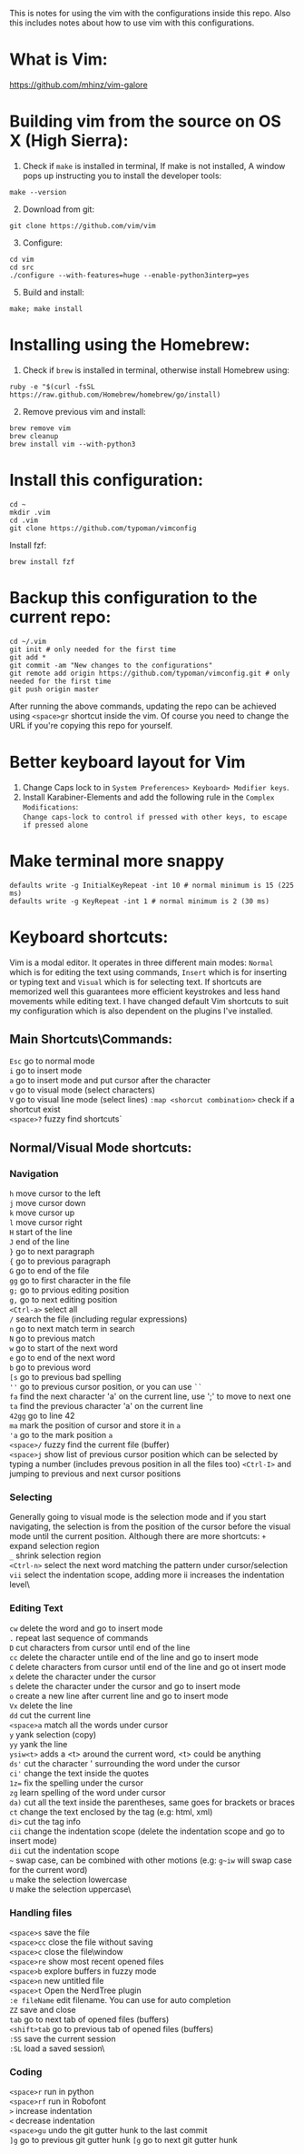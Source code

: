 This is notes for using the vim with the configurations inside this repo. Also this includes notes about how to use vim with this configurations.
# What is Vim:
https://github.com/mhinz/vim-galore

# Building vim from the source on OS X (High Sierra):
1. Check if `make` is installed in terminal, If make is not installed, A window pops up instructing you to install the developer tools:
```
make --version
```
2. Download from git:
```
git clone https://github.com/vim/vim
```
3. Configure:
```
cd vim
cd src
./configure --with-features=huge --enable-python3interp=yes
```
5. Build and install:
```
make; make install
```

# Installing using the Homebrew:
1. Check if `brew` is installed in terminal, otherwise install Homebrew using:
```
ruby -e "$(curl -fsSL https://raw.github.com/Homebrew/homebrew/go/install)
```
2. Remove previous vim and install:
```
brew remove vim
brew cleanup
brew install vim --with-python3
```

# Install this configuration:
```
cd ~
mkdir .vim
cd .vim
git clone https://github.com/typoman/vimconfig
```
Install fzf:
```
brew install fzf
```

# Backup this configuration to the current repo:
```
cd ~/.vim
git init # only needed for the first time
git add *
git commit -am "New changes to the configurations"
git remote add origin https://github.com/typoman/vimconfig.git # only needed for the first time
git push origin master
```
After running the above commands, updating the repo can be achieved using `<space>gr` shortcut inside the vim. Of course you need to change the URL if you're copying this repo for yourself.

# Better keyboard layout for Vim
1. Change Caps lock to <Esc> in `System Preferences> Keyboard> Modifier keys`.
2. Install Karabiner-Elements and add the following rule in the `Complex Modifications`:\
`Change caps-lock to control if pressed with other keys, to escape if pressed alone`

# Make terminal more snappy
```
defaults write -g InitialKeyRepeat -int 10 # normal minimum is 15 (225 ms)
defaults write -g KeyRepeat -int 1 # normal minimum is 2 (30 ms)
``` 

# Keyboard shortcuts:
Vim is a modal editor. It operates in three different main modes: `Normal` which is for editing the text using commands, `Insert` which is for inserting or typing text and `Visual` which is for selecting text. If shortcuts are memorized well this guarantees more efficient keystrokes and less hand movements while editing text. I have changed default Vim shortcuts to suit my configuration which is also dependent on the plugins I've installed. 

## Main Shortcuts\Commands:
`Esc` go to normal mode\
`i` go to insert mode\
`a` go to insert mode and put cursor after the character\
`v` go to visual mode (select characters)\
`V` go to visual line mode (select lines)
`:map <shorcut combination>` check if a shortcut exist\
`<space>?` fuzzy find shortcuts`

## Normal/Visual Mode shortcuts:

### Navigation
`h` move cursor to the left\
`j` move cursor down\
`k` move cursor up\
`l` move cursor right\
`H` start of the line\
`J` end of the line\
`}` go to next paragraph\
`{` go to previous paragraph\
`G` go to end of the file\
`gg` go to first character in the file\
`g;` go to prvious editing position\
`g,` go to next editing position\
`<Ctrl-a>` select all\
`/` search the file (including regular expressions)\
`n` go to next match term in search\
`N` go to previous match\
`w` go to start of the next word\
`e` go to end of the next word\
`b` go to previous word\
`[s` go to previous bad spelling\
`''` go to previous cursor position, or you can use ``` `` ``` \
`fa` find the next character 'a' on the current line, use ';' to move to next one\
`ta` find the previous character 'a' on the current line\
`42gg` go to line 42\
`ma` mark the position of cursor and store it in `a`\
`'a` go to the mark position `a`\
`<space>/` fuzzy find the current file (buffer)\
`<space>j` show list of previous cursor position which can be selected by typing a number (includes prevous position in all the files too)
`<Ctrl-I>` and <Ctrl-O> jumping to previous and next cursor positions

### Selecting
Generally going to visual mode is the selection mode and if you start navigating, the selection is from the position of the cursor before the visual mode until the current position. Although there are more shortcuts:
`+` expand selection region\
`_` shrink selection region\
`<Ctrl-n>` select the next word matching the pattern under cursor/selection\
`vii` select the indentation scope, adding more ii increases the indentation level\

### Editing Text
`cw` delete the word and go to insert mode\
`.` repeat last sequence of commands\
`D` cut characters from cursor until end of the line\
`cc` delete the character untile end of the line and go to insert mode\
`C` delete characters from cursor until end of the line and go ot insert mode\
`x` delete the character under the cursor\
`s` delete the character under the cursor and go to insert mode\
`o` create a new line after current line and go to insert mode\
`Vx` delete the line\
`dd` cut the current line\
`<space>a` match all the words under cursor\
`y` yank selection (copy)\
`yy` yank the line\
`ysiw<t>` adds a \<t\> around the current word, \<t\> could be anything\
`ds'` cut the character ' surrounding the word under the cursor\
`ci'` change the text inside the quotes\
`1z=` fix the spelling under the cursor\
`zg` learn spelling of the word under cursor\
`da)` cut all the text inside the parentheses, same goes for brackets or braces\
`ct` change the text enclosed by the tag (e.g: html, xml)\
`di>` cut the tag info\
`cii` change the indentation scope (delete the indentation scope and go to insert mode)\
`dii` cut the indentation scope\
`~` swap case, can be combined with other motions (e.g: `g~iw` will swap case for the current word)\
`u` make the selection lowercase\
`U` make the selection uppercase\

### Handling files
`<space>s` save the file\
`<space>cc` close the file without saving\
`<space>c` close the file\window\
`<space>re` show most recent opened files\
`<space>b` explore buffers in fuzzy mode\
`<space>n` new untitled file\
`<space>t` Open the NerdTree plugin\
`:e fileName` edit filename. You can use <tab> for auto completion\
`ZZ` save and close\
`tab` go to next tab of opened files (buffers)\
`<shift>tab` go to previous tab of opened files (buffers)\
`:SS` save the current session\
`:SL` load a saved session\

### Coding
`<space>r` run in python\
`<space>rf` run in Robofont\
`>` increase indentation\
`<` decrease indentation\
`<space>gu` undo the git gutter hunk to the last commit\
`]g` go to previous git gutter hunk
`[g` go to next git gutter hunk
